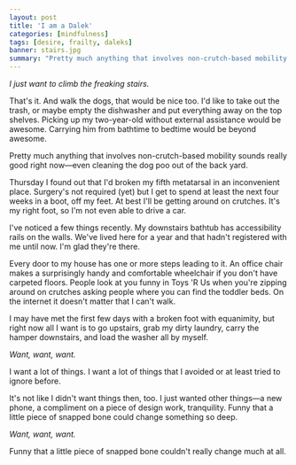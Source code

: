 ```yaml
---
layout: post
title: 'I am a Dalek'
categories: [mindfulness]
tags: [desire, frailty, daleks]
banner: stairs.jpg
summary: "Pretty much anything that involves non-crutch-based mobility sounds really good right now&mdash;even cleaning the dog poo out of the backyard."
---
```


*I just want to climb the freaking stairs.*

That's it. And walk the dogs, that would be nice too. I'd like to take out the trash, or maybe empty the dishwasher and put everything away on the top shelves. Picking up my two-year-old without external assistance would be awesome. Carrying him from bathtime to bedtime would be beyond awesome.

Pretty much anything that involves non-crutch-based mobility sounds really good right now&mdash;even cleaning the dog poo out of the back yard.

Thursday I found out that I'd broken my fifth metatarsal in an inconvenient place. Surgery's not required (yet) but I get to spend at least the next four weeks in a boot, off my feet. At best I'll be getting around on crutches. It's my right foot, so I'm not even able to drive a car.

<p class="has-pullquote" data-pullquote="Pretty much anything that involves non-crutch-based mobility sounds really good right now.">I've noticed a few things recently. My downstairs bathtub has accessibility rails on the walls. We've lived here for a year and that hadn't registered with me until now. I'm glad they're there.</p>

Every door to my house has one or more steps leading to it. An office chair makes a surprisingly handy and comfortable wheelchair if you don't have carpeted floors. People look at you funny in Toys 'R Us when you're zipping around on crutches asking people where you can find the toddler beds. On the internet it doesn't matter that I can't walk.

I may have met the first few days with a broken foot with equanimity, but right now all I want is to go upstairs, grab my dirty laundry, carry the hamper downstairs, and load the washer all by myself.

*Want, want, want.*

I want a lot of things. I want a lot of things that I avoided or at least tried to ignore before. 

It's not like I didn't want things then, too. I just wanted other things&mdash;a new phone, a compliment on a piece of design work, tranquility. Funny that a little piece of snapped bone could change something so deep. 

*Want, want, want.*

Funny that a little piece of snapped bone couldn't really change much at all.

